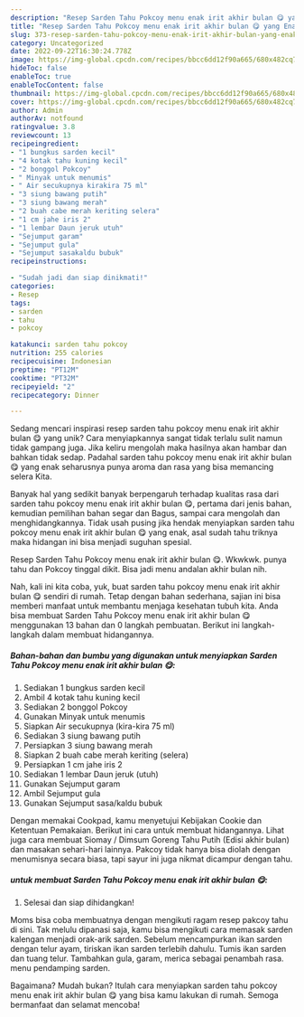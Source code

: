 ```yaml
---
description: "Resep Sarden Tahu Pokcoy menu enak irit akhir bulan 😋 yang Enak"
title: "Resep Sarden Tahu Pokcoy menu enak irit akhir bulan 😋 yang Enak"
slug: 373-resep-sarden-tahu-pokcoy-menu-enak-irit-akhir-bulan-yang-enak
category: Uncategorized
date: 2022-09-22T16:30:24.778Z
image: https://img-global.cpcdn.com/recipes/bbcc6dd12f90a665/680x482cq70/sarden-tahu-pokcoy-menu-enak-irit-akhir-bulan-foto-resep-utama.jpg
hideToc: false
enableToc: true
enableTocContent: false
thumbnail: https://img-global.cpcdn.com/recipes/bbcc6dd12f90a665/680x482cq70/sarden-tahu-pokcoy-menu-enak-irit-akhir-bulan-foto-resep-utama.jpg
cover: https://img-global.cpcdn.com/recipes/bbcc6dd12f90a665/680x482cq70/sarden-tahu-pokcoy-menu-enak-irit-akhir-bulan-foto-resep-utama.jpg
author: Admin
authorAv: notfound
ratingvalue: 3.8
reviewcount: 13
recipeingredient:
- "1 bungkus sarden kecil"
- "4 kotak tahu kuning kecil"
- "2 bonggol Pokcoy"
- " Minyak untuk menumis"
- " Air secukupnya kirakira 75 ml"
- "3 siung bawang putih"
- "3 siung bawang merah"
- "2 buah cabe merah keriting selera"
- "1 cm jahe iris 2"
- "1 lembar Daun jeruk utuh"
- "Sejumput garam"
- "Sejumput gula"
- "Sejumput sasakaldu bubuk"
recipeinstructions:

- "Sudah jadi dan siap dinikmati!"
categories:
- Resep
tags:
- sarden
- tahu
- pokcoy

katakunci: sarden tahu pokcoy 
nutrition: 255 calories
recipecuisine: Indonesian
preptime: "PT12M"
cooktime: "PT32M"
recipeyield: "2"
recipecategory: Dinner

---
```





Sedang mencari inspirasi resep sarden tahu pokcoy menu enak irit akhir bulan 😋 yang unik? Cara menyiapkannya sangat tidak terlalu sulit namun tidak gampang juga. Jika keliru mengolah maka hasilnya akan hambar dan bahkan tidak sedap. Padahal sarden tahu pokcoy menu enak irit akhir bulan 😋 yang enak seharusnya punya aroma dan rasa yang bisa memancing selera Kita.





Banyak hal yang sedikit banyak berpengaruh terhadap kualitas rasa dari sarden tahu pokcoy menu enak irit akhir bulan 😋, pertama dari jenis bahan, kemudian pemilihan bahan segar dan Bagus, sampai cara mengolah dan menghidangkannya. Tidak usah pusing jika hendak menyiapkan sarden tahu pokcoy menu enak irit akhir bulan 😋 yang enak,      asal sudah tahu triknya maka hidangan ini bisa menjadi suguhan spesial.














Resep Sarden Tahu Pokcoy menu enak irit akhir bulan 😋. Wkwkwk. punya tahu dan Pokcoy tinggal dikit. Bisa jadi menu andalan akhir bulan nih.






Nah, kali ini kita coba, yuk, buat sarden tahu pokcoy menu enak irit akhir bulan 😋 sendiri di rumah. Tetap dengan bahan sederhana, sajian ini bisa memberi manfaat untuk membantu menjaga kesehatan tubuh kita. Anda bisa membuat Sarden Tahu Pokcoy menu enak irit akhir bulan 😋 menggunakan 13 bahan dan 0 langkah pembuatan. Berikut ini langkah-langkah dalam membuat hidangannya.

<!--inarticleads1-->

##### Bahan-bahan dan bumbu yang digunakan untuk menyiapkan Sarden Tahu Pokcoy menu enak irit akhir bulan 😋:

1. Sediakan 1 bungkus sarden kecil
1. Ambil 4 kotak tahu kuning kecil
1. Sediakan 2 bonggol Pokcoy
1. Gunakan  Minyak untuk menumis
1. Siapkan  Air secukupnya (kira-kira 75 ml)
1. Sediakan 3 siung bawang putih
1. Persiapkan 3 siung bawang merah
1. Siapkan 2 buah cabe merah keriting (selera)
1. Persiapkan 1 cm jahe iris 2
1. Sediakan 1 lembar Daun jeruk (utuh)
1. Gunakan Sejumput garam
1. Ambil Sejumput gula
1. Gunakan Sejumput sasa/kaldu bubuk


Dengan memakai Cookpad, kamu menyetujui Kebijakan Cookie dan Ketentuan Pemakaian. Berikut ini cara untuk membuat hidangannya. Lihat juga cara membuat Siomay / Dimsum Goreng Tahu Putih (Edisi akhir bulan) dan masakan sehari-hari lainnya. Pakcoy tidak hanya bisa diolah dengan menumisnya secara biasa, tapi sayur ini juga nikmat dicampur dengan tahu. 

<!--inarticleads2-->

#####  untuk membuat Sarden Tahu Pokcoy menu enak irit akhir bulan 😋:


1. Selesai dan siap dihidangkan!

Moms bisa coba membuatnya dengan mengikuti ragam resep pakcoy tahu di sini. Tak melulu dipanasi saja, kamu bisa mengikuti cara memasak sarden kalengan menjadi orak-arik sarden. Sebelum mencampurkan ikan sarden dengan telur ayam, tiriskan ikan sarden terlebih dahulu. Tumis ikan sarden dan tuang telur. Tambahkan gula, garam, merica sebagai penambah rasa. menu pendamping sarden. 

Bagaimana? Mudah bukan? Itulah cara menyiapkan sarden tahu pokcoy menu enak irit akhir bulan 😋 yang bisa kamu lakukan di rumah. Semoga bermanfaat dan selamat mencoba!
